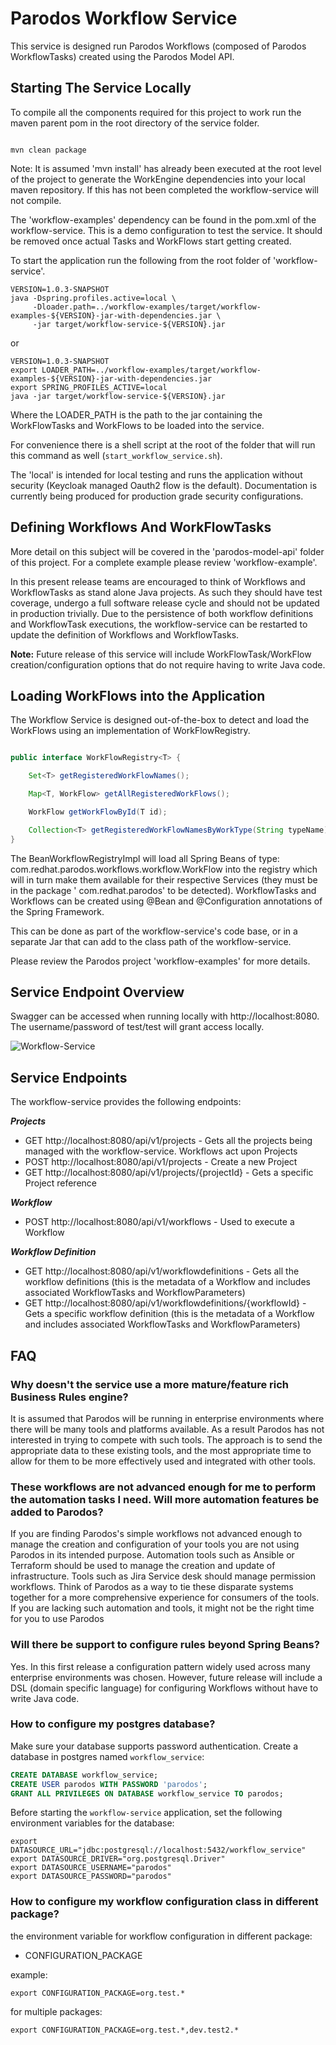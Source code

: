 # Parodos Workflow Service

This service is designed run Parodos Workflows (composed of Parodos WorkflowTasks) created using the Parodos Model API.

## Starting The Service Locally

To compile all the components required for this project to work run the maven parent pom in the root directory of the
service folder.

```shell

mvn clean package

```

Note: It is assumed 'mvn install' has already been executed at the root level of the project to generate the WorkEngine
dependencies into your local maven repository. If this has not been completed the workflow-service will not compile.

The 'workflow-examples' dependency can be found in the pom.xml of the workflow-service. This is a demo configuration to
test the service. It should be removed once actual Tasks and WorkFlows start getting created.

To start the application run the following from the root folder of 'workflow-service'.

```shell
VERSION=1.0.3-SNAPSHOT
java -Dspring.profiles.active=local \
     -Dloader.path=../workflow-examples/target/workflow-examples-${VERSION}-jar-with-dependencies.jar \
     -jar target/workflow-service-${VERSION}.jar
```
or
```shell
VERSION=1.0.3-SNAPSHOT
export LOADER_PATH=../workflow-examples/target/workflow-examples-${VERSION}-jar-with-dependencies.jar
export SPRING_PROFILES_ACTIVE=local
java -jar target/workflow-service-${VERSION}.jar
```
Where the LOADER_PATH is the path to the jar containing the WorkFlowTasks and WorkFlows to be loaded into the service.

For convenience there is a shell script at the root of the folder that will run this command as well 
(`start_workflow_service.sh`).

The 'local' is intended for local testing and runs the application without security (Keycloak managed Oauth2 flow is the
default). Documentation is currently being produced for production grade security configurations.

## Defining Workflows And WorkFlowTasks

More detail on this subject will be covered in the 'parodos-model-api' folder of this project. For a complete example
please review 'workflow-example'.

In this present release teams are encouraged to think of Workflows and WorkflowTasks as stand alone Java projects. As
such they should have test coverage, undergo a full software release cycle and should not be updated in production
trivially. Due to the persistence of both workflow definitions and WorkflowTask executions, the workflow-service can be
restarted to update the definition of Workflows and WorkflowTasks.

**Note:** Future release of this service will include WorkFlowTask/WorkFlow creation/configuration options that do not
require having to write Java code.

## Loading WorkFlows into the Application

The Workflow Service is designed out-of-the-box to detect and load the WorkFlows using an implementation of
WorkFlowRegistry.

```java

public interface WorkFlowRegistry<T> {

    Set<T> getRegisteredWorkFlowNames();

    Map<T, WorkFlow> getAllRegisteredWorkFlows();

    WorkFlow getWorkFlowById(T id);

    Collection<T> getRegisteredWorkFlowNamesByWorkType(String typeName);
}

```

The BeanWorkflowRegistryImpl will load all Spring Beans of type: com.redhat.parodos.workflows.workflow.WorkFlow into the
registry which will in turn make them available for their respective Services (they must be in the package '
com.redhat.parodos' to be detected). WorkflowTasks and Workflows can be created using @Bean and @Configuration
annotations of the Spring Framework.

This can be done as part of the workflow-service's code base, or in a separate Jar that can add to the class path of the
workflow-service.

Please review the Parodos project 'workflow-examples' for more details.

## Service Endpoint Overview

Swagger can be accessed when running locally with http://localhost:8080. The username/password of test/test will grant
access locally.

![Workflow-Service](readme-images/swagger.png)

## Service Endpoints

The workflow-service provides the following endpoints:

***Projects***

- GET  http://localhost:8080/api/v1/projects - Gets all the projects being managed with the workflow-service. Workflows
  act upon Projects
- POST  http://localhost:8080/api/v1/projects - Create a new Project
- GET http://localhost:8080/api/v1/projects/{projectId} - Gets a specific Project reference

***Workflow***

- POST http://localhost:8080/api/v1/workflows - Used to execute a Workflow

***Workflow Definition***

- GET http://localhost:8080/api/v1/workflowdefinitions - Gets all the workflow definitions (this is the metadata of a
  Workflow and includes associated WorkflowTasks and WorkflowParameters)
- GET http://localhost:8080/api/v1/workflowdefinitions/{workflowId} - Gets a specific workflow definition (this is the
  metadata of a Workflow and includes associated WorkflowTasks and WorkflowParameters)

## FAQ

### Why doesn't the service use a more mature/feature rich Business Rules engine?

It is assumed that Parodos will be running in enterprise environments where there will be many tools and platforms
available. As a result Parodos has not interested in trying to compete with such tools. The approach is to send the
appropriate data to these existing tools, and the most appropriate time to allow for them to be more effectively used
and integrated with other tools.

### These workflows are not advanced enough for me to perform the automation tasks I need. Will more automation features be added to Parodos?

If you are finding Parodos's simple workflows not advanced enough to manage the creation and configuration of your tools
you are not using Parodos in its intended purpose. Automation tools such as Ansible or Terraform should be used to
manage the creation and update of infrastructure. Tools such as Jira Service desk should manage permission
workflows. Think of Parodos as a way to tie these disparate systems together for a more comprehensive experience for
consumers of the tools. If you are lacking such automation and tools, it might not be the right time for you to use
Parodos

### Will there be support to configure rules beyond Spring Beans?

Yes. In this first release a configuration pattern widely used across many enterprise environments was chosen. However,
future release will include a DSL (domain specific language) for configuring Workflows without have to write Java code.

### How to configure my postgres database?
Make sure your database supports password authentication.
Create a database in postgres named `workflow_service`:
```sql
CREATE DATABASE workflow_service;
CREATE USER parodos WITH PASSWORD 'parodos';
GRANT ALL PRIVILEGES ON DATABASE workflow_service TO parodos;
```

Before starting the `workflow-service` application, set the following environment variables for the database:
```
export DATASOURCE_URL="jdbc:postgresql://localhost:5432/workflow_service"
export DATASOURCE_DRIVER="org.postgresql.Driver"
export DATASOURCE_USERNAME="parodos"
export DATASOURCE_PASSWORD="parodos"
```

### How to configure my workflow configuration class in different package?
the environment variable for workflow configuration in different package:
* CONFIGURATION_PACKAGE

example: 
```
export CONFIGURATION_PACKAGE=org.test.*
```

for multiple packages:
```
export CONFIGURATION_PACKAGE=org.test.*,dev.test2.*
```
